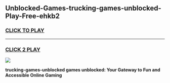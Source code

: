 
## Unblocked-Games-trucking-games-unblocked-Play-Free-ehkb2
<h3>
<a href="https://premium76.site?title=trucking-games-unblocked&ref=18A1">CLICK TO PLAY</a></h3>
<hr>

<h3>
<a href="https://premium76.site?title=trucking-games-unblocked&ref=18A1">CLICK 2 PLAY</a>
  
</h3>

<a href="https://premium76.site?title=trucking-games-unblocked&ref=18A1"><img src="https://clearcache.store/games.png"></a>


**trucking-games-unblocked games unblocked: Your Gateway to Fun and Accessible Online Gaming**
